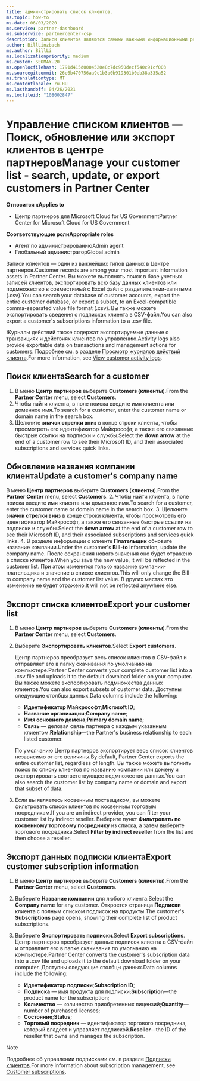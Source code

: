 ```yaml
---
title: администрировать список клиентов.
ms.topic: how-to
ms.date: 06/03/2020
ms.service: partner-dashboard
ms.subservice: partnercenter-csp
description: Записи клиентов являются самыми важными информационными ресурсами. Узнайте, как просматривать, искать, обновлять & экспортировать сведения в списке клиентов центра партнеров.
author: BillLinzbach
ms.author: BillLi
ms.localizationpriority: medium
ms.custom: SEOMAY.20
ms.openlocfilehash: 1791d415d0004520e8c7dc950decf540c91cf003
ms.sourcegitcommit: 26e6b470756aa9c1b3b0b919301b0eb38a335a52
ms.translationtype: MT
ms.contentlocale: ru-RU
ms.lasthandoff: 04/26/2021
ms.locfileid: "108002847"
---
```

# <a name="manage-your-customer-list---search-update-or-export-customers-in-partner-center"></a><span data-ttu-id="ae770-104">Управление списком клиентов — Поиск, обновление или экспорт клиентов в центре партнеров</span><span class="sxs-lookup"><span data-stu-id="ae770-104">Manage your customer list - search, update, or export customers in Partner Center</span></span>

<span data-ttu-id="ae770-105">**Относится к**</span><span class="sxs-lookup"><span data-stu-id="ae770-105">**Applies to**</span></span>

- <span data-ttu-id="ae770-106">Центр партнеров для Microsoft Cloud for US Government</span><span class="sxs-lookup"><span data-stu-id="ae770-106">Partner Center for Microsoft Cloud for US Government</span></span>

<span data-ttu-id="ae770-107">**Соответствующие роли**</span><span class="sxs-lookup"><span data-stu-id="ae770-107">**Appropriate roles**</span></span>

- <span data-ttu-id="ae770-108">Агент по администрированию</span><span class="sxs-lookup"><span data-stu-id="ae770-108">Admin agent</span></span>
- <span data-ttu-id="ae770-109">Глобальный администратор</span><span class="sxs-lookup"><span data-stu-id="ae770-109">Global admin</span></span>

<span data-ttu-id="ae770-110">Записи клиентов — один из важнейших типов данных в Центре партнеров.</span><span class="sxs-lookup"><span data-stu-id="ae770-110">Customer records are among your most important information assets in Partner Center.</span></span> <span data-ttu-id="ae770-111">Вы можете выполнять поиск в базе учетных записей клиентов, экспортировать всю базу данных клиентов или подмножество в совместимый с Excel файл с разделителями-запятыми (.csv).</span><span class="sxs-lookup"><span data-stu-id="ae770-111">You can search your database of customer accounts, export the entire customer database, or export a subset, to an Excel-compatible comma-separated value file format (.csv).</span></span> <span data-ttu-id="ae770-112">Вы также можете экспортировать сведения о подписках клиента в CSV-файл.</span><span class="sxs-lookup"><span data-stu-id="ae770-112">You can also export a customer's subscriptions information to a .csv file.</span></span>

<span data-ttu-id="ae770-113">Журналы действий также содержат экспортируемые данные о транзакциях и действиях клиентов по управлению.</span><span class="sxs-lookup"><span data-stu-id="ae770-113">Activity logs also provide exportable data on transactions and management actions for customers.</span></span> <span data-ttu-id="ae770-114">Подробнее см. в разделе [Просмотр журналов действий клиента](activity-logs.md).</span><span class="sxs-lookup"><span data-stu-id="ae770-114">For more information, see [View customer activity logs](activity-logs.md).</span></span>

## <a name="search-for-a-customer"></a><span data-ttu-id="ae770-115">Поиск клиента</span><span class="sxs-lookup"><span data-stu-id="ae770-115">Search for a customer</span></span>

1. <span data-ttu-id="ae770-116">В меню **Центр партнеров** выберите **Customers (клиенты**).</span><span class="sxs-lookup"><span data-stu-id="ae770-116">From the **Partner Center** menu, select **Customers**.</span></span>
2. <span data-ttu-id="ae770-117">Чтобы найти клиента, в поле поиска введите имя клиента или доменное имя.</span><span class="sxs-lookup"><span data-stu-id="ae770-117">To search for a customer, enter the customer name or domain name in the search box.</span></span>
3. <span data-ttu-id="ae770-118">Щелкните **значок стрелки вниз** в конце строки клиента, чтобы просмотреть его идентификатор Майкрософт, а также его связанные быстрые ссылки на подписки и службы.</span><span class="sxs-lookup"><span data-stu-id="ae770-118">Select the **down arrow** at the end of a customer row to see their Microsoft ID, and their associated subscriptions and services quick links.</span></span>

## <a name="update-a-customers-company-name"></a><span data-ttu-id="ae770-119">Обновление названия компании клиента</span><span class="sxs-lookup"><span data-stu-id="ae770-119">Update a customer's company name</span></span>

<span data-ttu-id="ae770-120">В меню **Центр партнеров** выберите **Customers (клиенты**).</span><span class="sxs-lookup"><span data-stu-id="ae770-120">From the **Partner Center** menu, select **Customers**.</span></span>
2. <span data-ttu-id="ae770-121">Чтобы найти клиента, в поле поиска введите имя клиента или доменное имя.</span><span class="sxs-lookup"><span data-stu-id="ae770-121">To search for a customer, enter the customer name or domain name in the search box.</span></span>
3. <span data-ttu-id="ae770-122">Щелкните **значок стрелки вниз** в конце строки клиента, чтобы просмотреть его идентификатор Майкрософт, а также его связанные быстрые ссылки на подписки и службы.</span><span class="sxs-lookup"><span data-stu-id="ae770-122">Select the **down arrow** at the end of a customer row to see their Microsoft ID, and their associated subscriptions and services quick links.</span></span>
4. <span data-ttu-id="ae770-123">В разделе информации о клиенте **Плательщик** обновите название компании.</span><span class="sxs-lookup"><span data-stu-id="ae770-123">Under the customer's **Bill-to** information, update the company name.</span></span> <span data-ttu-id="ae770-124">После сохранения нового значения оно будет отражено в списке клиентов.</span><span class="sxs-lookup"><span data-stu-id="ae770-124">When you save the new value, it will be reflected in the customer list.</span></span> <span data-ttu-id="ae770-125">При этом изменится только название компании-плательщика и значение в списке клиентов.</span><span class="sxs-lookup"><span data-stu-id="ae770-125">This will only change the Bill-to company name and the customer list value.</span></span> <span data-ttu-id="ae770-126">В других местах это изменение не будет отражено.</span><span class="sxs-lookup"><span data-stu-id="ae770-126">It will not be reflected anywhere else.</span></span>

## <a name="export-your-customer-list"></a><span data-ttu-id="ae770-127">Экспорт списка клиентов</span><span class="sxs-lookup"><span data-stu-id="ae770-127">Export your customer list</span></span>

1. <span data-ttu-id="ae770-128">В меню **Центр партнеров** выберите **Customers (клиенты**).</span><span class="sxs-lookup"><span data-stu-id="ae770-128">From the **Partner Center** menu, select **Customers**.</span></span>
2. <span data-ttu-id="ae770-129">Выберите **Экспортировать клиентов**.</span><span class="sxs-lookup"><span data-stu-id="ae770-129">Select **Export customers**.</span></span>

   <span data-ttu-id="ae770-130">Центр партнеров преобразует весь список клиентов в CSV-файл и отправляет его в папку скачивания по умолчанию на компьютере.</span><span class="sxs-lookup"><span data-stu-id="ae770-130">Partner Center converts your complete customer list into a .csv file and uploads it to the default download folder on your computer.</span></span> <span data-ttu-id="ae770-131">Вы также можете экспортировать подмножества данных клиентов.</span><span class="sxs-lookup"><span data-stu-id="ae770-131">You can also export subsets of customer data.</span></span> <span data-ttu-id="ae770-132">Доступны следующие столбцы данных.</span><span class="sxs-lookup"><span data-stu-id="ae770-132">Data columns include the following:</span></span>

   - <span data-ttu-id="ae770-133">**Идентификатор Майкрософт**;</span><span class="sxs-lookup"><span data-stu-id="ae770-133">**Microsoft ID**;</span></span>
   - <span data-ttu-id="ae770-134">**Название организации**;</span><span class="sxs-lookup"><span data-stu-id="ae770-134">**Company name**;</span></span>
   - <span data-ttu-id="ae770-135">**Имя основного домена**;</span><span class="sxs-lookup"><span data-stu-id="ae770-135">**Primary domain name**;</span></span>
   - <span data-ttu-id="ae770-136">**Связь** — деловая связь партнера с каждым указанным клиентом.</span><span class="sxs-lookup"><span data-stu-id="ae770-136">**Relationship**—the Partner's business relationship to each listed customer.</span></span>

    <span data-ttu-id="ae770-137">По умолчанию Центр партнеров экспортирует весь список клиентов независимо от его величины.</span><span class="sxs-lookup"><span data-stu-id="ae770-137">By default, Partner Center exports the entire customer list, regardless of length.</span></span> <span data-ttu-id="ae770-138">Вы также можете выполнить поиск по списку клиентов по названию компании или домену и экспортировать соответствующее подмножество данных.</span><span class="sxs-lookup"><span data-stu-id="ae770-138">You can also search the customer list by company name or domain and export that subset of data.</span></span>

3. <span data-ttu-id="ae770-139">Если вы являетесь косвенным поставщиком, вы можете фильтровать список клиентов по косвенным торговым посредникам.</span><span class="sxs-lookup"><span data-stu-id="ae770-139">If you are an indirect provider, you can filter your customer list by indirect reseller.</span></span> <span data-ttu-id="ae770-140">Выберите пункт **Фильтровать по косвенному торговому посреднику** из списка, а затем выберите торгового посредника.</span><span class="sxs-lookup"><span data-stu-id="ae770-140">Select **Filter by indirect reseller** from the list and then choose a reseller.</span></span>


## <a name="export-customer-subscription-information"></a><span data-ttu-id="ae770-141">Экспорт данных подписки клиента</span><span class="sxs-lookup"><span data-stu-id="ae770-141">Export customer subscription information</span></span>

1. <span data-ttu-id="ae770-142">В меню **Центр партнеров** выберите **Customers (клиенты**).</span><span class="sxs-lookup"><span data-stu-id="ae770-142">From the **Partner Center** menu, select **Customers**.</span></span>

2. <span data-ttu-id="ae770-143">Выберите **Название компании** для любого клиента.</span><span class="sxs-lookup"><span data-stu-id="ae770-143">Select the **Company name** for any customer.</span></span> <span data-ttu-id="ae770-144">Откроется страница **Подписки** клиента с полным списком подписок на продукты.</span><span class="sxs-lookup"><span data-stu-id="ae770-144">The customer's **Subscriptions** page opens, showing their complete list of product subscriptions.</span></span>

3. <span data-ttu-id="ae770-145">Выберите **Экспортировать подписки**.</span><span class="sxs-lookup"><span data-stu-id="ae770-145">Select **Export subscriptions**.</span></span> <span data-ttu-id="ae770-146">Центр партнеров преобразует данные подписок клиента в CSV-файл и отправляет его в папке скачивания по умолчанию на компьютере.</span><span class="sxs-lookup"><span data-stu-id="ae770-146">Partner Center converts the customer's subscription data into a .csv file and uploads it to the default download folder on your computer.</span></span> <span data-ttu-id="ae770-147">Доступны следующие столбцы данных.</span><span class="sxs-lookup"><span data-stu-id="ae770-147">Data columns include the following:</span></span>
   - <span data-ttu-id="ae770-148">**Идентификатор подписки**;</span><span class="sxs-lookup"><span data-stu-id="ae770-148">**Subscription ID**;</span></span>
   - <span data-ttu-id="ae770-149">**Подписка** — имя продукта для подписки;</span><span class="sxs-lookup"><span data-stu-id="ae770-149">**Subscription**—the product name for the subscription;</span></span>
   - <span data-ttu-id="ae770-150">**Количество** — количество приобретенных лицензий;</span><span class="sxs-lookup"><span data-stu-id="ae770-150">**Quantity**—number of purchased licenses;</span></span>
   - <span data-ttu-id="ae770-151">**Состояние**;</span><span class="sxs-lookup"><span data-stu-id="ae770-151">**Status**;</span></span>
   - <span data-ttu-id="ae770-152">**Торговый посредник** — идентификатор торгового посредника, который владеет и управляет подпиской.</span><span class="sxs-lookup"><span data-stu-id="ae770-152">**Reseller**—the ID of the reseller that owns and manages the subscription.</span></span>

> [!NOTE]  
> <span data-ttu-id="ae770-153">Подробнее об управлении подписками см. в разделе [Подписки клиентов](customer-subscriptions.md).</span><span class="sxs-lookup"><span data-stu-id="ae770-153">For more information about subscription management, see [Customer subscriptions](customer-subscriptions.md).</span></span>
